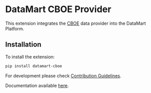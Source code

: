 # DataMart CBOE Provider

This extension integrates the [CBOE](https://www.cboe.com/) data provider into the DataMart Platform.

## Installation

To install the extension:

```bash
pip install datamart-cboe
```

For development please check [Contribution Guidelines](https://github.com/DataMart-finance/DataMartTerminal/blob/develop/datamart/CONTRIBUTING.md).

Documentation available [here](https://docs.datamart.co/platform).
